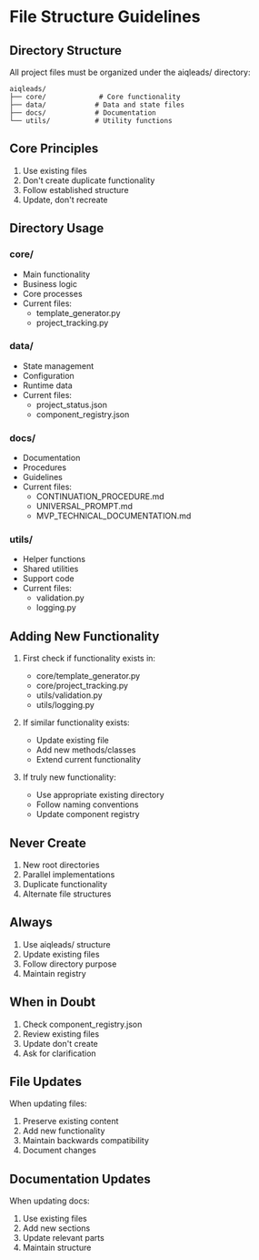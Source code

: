 # File Structure Guidelines

## Directory Structure
All project files must be organized under the aiqleads/ directory:

```
aiqleads/
├── core/             # Core functionality
├── data/            # Data and state files
├── docs/            # Documentation
└── utils/           # Utility functions
```

## Core Principles
1. Use existing files
2. Don't create duplicate functionality
3. Follow established structure
4. Update, don't recreate

## Directory Usage

### core/
- Main functionality
- Business logic
- Core processes
- Current files:
  - template_generator.py
  - project_tracking.py

### data/
- State management
- Configuration
- Runtime data
- Current files:
  - project_status.json
  - component_registry.json

### docs/
- Documentation
- Procedures
- Guidelines
- Current files:
  - CONTINUATION_PROCEDURE.md
  - UNIVERSAL_PROMPT.md
  - MVP_TECHNICAL_DOCUMENTATION.md

### utils/
- Helper functions
- Shared utilities
- Support code
- Current files:
  - validation.py
  - logging.py

## Adding New Functionality

1. First check if functionality exists in:
   - core/template_generator.py
   - core/project_tracking.py
   - utils/validation.py
   - utils/logging.py

2. If similar functionality exists:
   - Update existing file
   - Add new methods/classes
   - Extend current functionality

3. If truly new functionality:
   - Use appropriate existing directory
   - Follow naming conventions
   - Update component registry

## Never Create
1. New root directories
2. Parallel implementations
3. Duplicate functionality
4. Alternate file structures

## Always
1. Use aiqleads/ structure
2. Update existing files
3. Follow directory purpose
4. Maintain registry

## When in Doubt
1. Check component_registry.json
2. Review existing files
3. Update don't create
4. Ask for clarification

## File Updates
When updating files:
1. Preserve existing content
2. Add new functionality
3. Maintain backwards compatibility
4. Document changes

## Documentation Updates
When updating docs:
1. Use existing files
2. Add new sections
3. Update relevant parts
4. Maintain structure